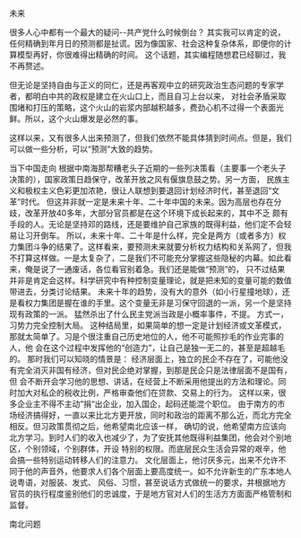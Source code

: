 未来

很多人心中都有一个最大的疑问--共产党什么时候倒台？
其实我可以肯定的说，任何精确到年月日的预测都是扯谎。因为像国家、社会这种复杂体系，即便你的计算模型再好，你很难得出精确的时间。
这个话题，其实编程随想君已经聊过，我不再赘述。

但无论是坚持自由与正义的同仁，还是再客观中立的研究政治生态问题的专家学者，都明白中共的政权是建立在火山口上，而且自习上台以来，
对社会矛盾采取围堵和打压的策略，这个火山的岩浆内部越积越多，费劲心机不过得一个表面光鲜。所以，这个火山爆发是必然的事。

这样以来，又有很多人出来预测了，但我们依然不能具体猜到时间点。但是，我们可以做一些分析，可以“预测”大致的趋势。

当下中国走向
根据中南海那帮糟老头子近期的一些列决策看（主要事一个老头子决策的），国家政策日趋保守，改革开放之风有偃旗息鼓之势。另一方面，
民族主义和极权主义色彩更加浓艳，很让人联想到要退回计划经济时代，甚至退回“文革”时代。
但这并非就一定是未来十年、二十年中国的未来。因为高层也存在分歧，改革开放40多年，大部分官员都是在这个环境下成长起来的，其中不乏
颇有手段的人。无论是坚持邓的路线，还是要维护自己家族的既得利益，他们定不会轻易让习开倒车。
所以，未来十年、二十年是什么样，完全是两方（或者多方）权力集团斗争的结果了。这样看来，要预测未来就要分析权力结构和关系网了，但我
不打算这样做。一是太复杂了，二是我们不可能充分掌握这些隐秘的内幕。如此看来，俺是说了一通废话，各位看官别着急。我们还是能做“预测”的，
只不过结果并非是肯定会这样。科学研究中有种控制变量理论，就是把未知的变量可能的数值带进去，分类讨论结果。
未来十年的趋势，没有大的意外（如小行星撞地球），还是看权力集团是握在谁的手里。这个变量无非是习保守回退的一派，另一个是坚持现有政策的一派。
猛然杀出了什么民主党派当政是小概率事件，不提。
方式一，习势力完全控制大局。
这种结局里，如果简单的想一定是计划经济或文革模式，那就太简单了。习是个很注重自己历史地位的人，他不可能照抄毛的作业完事的人，他
会在这个过程中发挥他的“创造力”，让自己是独一无二的，甚至是超越毛的。
那时我们可以知晓的情景是：
经济层面上，独立的民企不存在了，可能他没有完全消灭非国有经济，但对民企绝对掌握，到那是民企只是法律层面不是国有，但
会不断开会学习他的思想、讲话，在经营上不断采用他提出的方法和理论。同时加大对私企的税收比例，严格审查他们在贷款、交易上的行为。
这样以来，很多企业主不得不主动”捐“出企业，加入国企，起码还能混个职位。
由于南方的市场经济搞得好，一直以来比北方更开放，同时和政治的距离不那么近，而北方完全相反。但习政策贯彻之后，他希望南北应该一样，
确切的说，他希望南方应该向北方学习。到时人们的收入也减少了，为了安抚其他既得利益集团，他会对个别地区，个别领域，个别群体，开设
特别的权限。而底层民众生活会异常的艰辛，他会搞一些特别运动转移人们的注意力。
文化层面上，他讨厌多元，出来不允许不同于他的声音外，他要求人们各个层面上要高度统一。如不允许新生的广东本地人说粤语，对服装、发式、
风俗、习惯，甚至说话方式做统一的要求，并根据地方官员的执行程度鉴别他们的忠诚度，于是地方官对人们的生活方方面面严格管制和监督。

南北问题